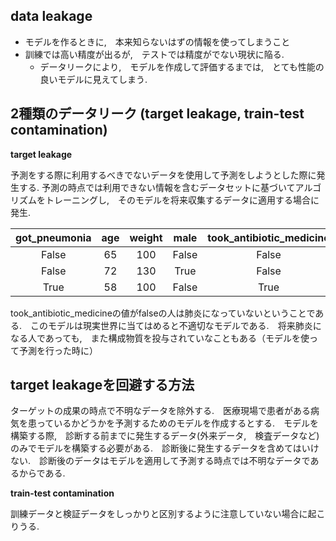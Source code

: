 ## data leakage
- モデルを作るときに,　本来知らないはずの情報を使ってしまうこと
- 訓練では高い精度が出るが,　テストでは精度がでない現状に陥る.
  - データリークにより,　モデルを作成して評価するまでは,　とても性能の良いモデルに見えてしまう.

## 2種類のデータリーク (target leakage, train-test contamination)

**target leakage**

予測をする際に利用するべきでないデータを使用して予測をしようとした際に発生する.
予測の時点では利用できない​情報を含むデータセットに基づいて​アルゴリズム​​をトレーニングし,　そのモデルを将来収集するデータに適用する場合に発生.


| got_pneumonia |  age  | weight | male  | took_antibiotic_medicine |
| :-----------: | :---: | :----: | :---: | :----------------------: |
|     False     |  65   |  100   | False |          False           |
|     False     |  72   |  130   | True  |          False           |
|     True      |  58   |  100   | False |           True           |

took_antibiotic_medicineの値がfalseの人は肺炎になっていないということである.　このモデルは現実世界に当てはめると不適切なモデルである.　将来肺炎になる人であっても,　また構成物質を投与されていなこともある（モデルを使って予測を行った時に）

## target leakageを回避する方法

ターゲットの成果の時点で不明なデータを除外する.　医療現場で患者がある病気を患っているかどうかを予測するためのモデルを作成するとする.　モデルを構築する際,　診断する前までに発生するデータ(外来データ,　検査データなど)のみでモデルを構築する必要がある.　診断後に発生するデータを含めてはいけない.　診断後のデータはモデルを適用して予測する時点では不明なデータであるからである.

**train-test contamination**

訓練データと検証データをしっかりと区別するように注意していない場合に起こりうる.

